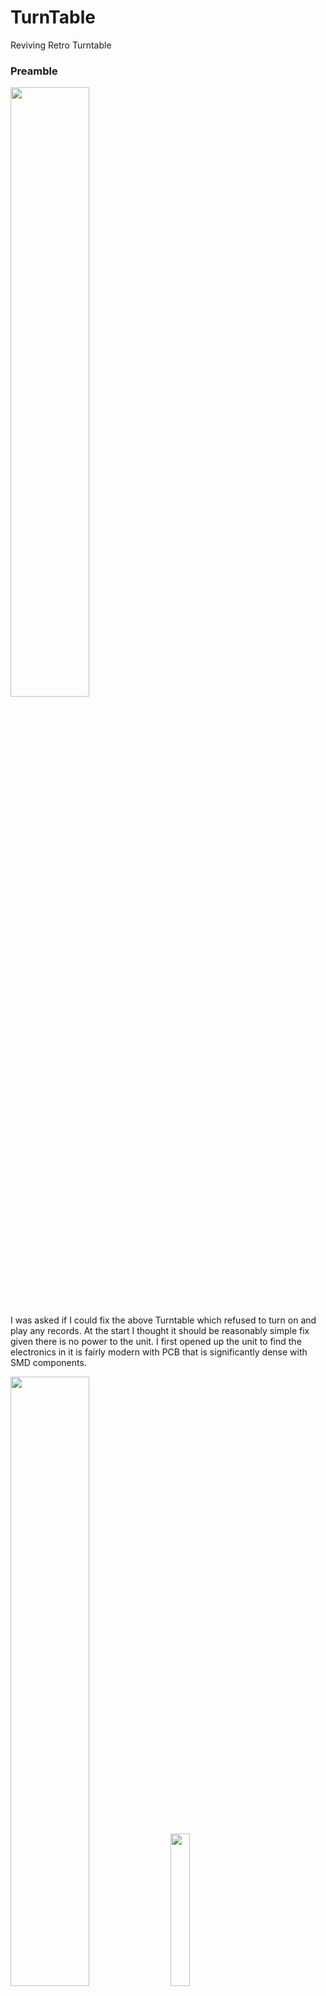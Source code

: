 # TurnTable
Reviving Retro Turntable


### Preamble
<img src="./figs/lp.png" width=50% ></img>

                                            
I was asked if I could fix the above Turntable which refused to turn on and play 
any records. At the start I thought it should be reasonably simple fix given there
is no power to the unit. I first opened up the unit to find the electronics in it
is fairly modern with PCB that is significantly dense with SMD components.

<img src="./figs/pcb.png" width=50%></img>
<img src="./figs/underside.png" width=25%></img>

### Probing The PCB

Initial probing showed, despite the lack of turntable motion or led light there is 
supply voltage (5VDC from the power plug) and some of the ICs do have their VCC at 5V.
So I suspected that the motor could be faulty and proceeded to check its integrity. The DC motor 
marking clearly showed that it can be driven for 5V to 12VDC.  Winding resistences appeared
normal with no shorts or open condition. But the motor was not getting no volts at all.
So the problem is deeper than I originally imagined. 

### 🚀 Boost Converter The Culprit?
If the cue arm is at either extreams of the platen the motor would cut out. So suspecting
that there could be a broken link I dug deeper, dismantling the whole assembly and tracing all
wiring from the cue arm, to the PCB. Eventually I traced back the wires to see if the motor 
power switching is working as expected and couldn't find anything amiss. It took me a while to
figure out the various ICs despite 
some clues from CHATGPT about  how such audio systems are configured. Most of the problem was in looking
at the markings that are not relavant. Sometimes the second line of the marking is relavant while
other times the first one. Anyway homed in a tiny boost converter chip (MC34063A) on the board that was
being used to boost the voltage to higher voltage (probably to 12V?) to drive the motor. Initial
measurements showed that there is about 0.5V to the turntable motor. While I have some understanding 
of buck boost converters, the way this IC worked was not familiar to me. Once again CHATGPT led me 
by hand to teach me how this device is configured to run. 

<img src="./figs/boost.png" width=50%></img>

A lot of time was spent tracing all the circuit related to this boost converter. It became clear
that the main microprocessor (KP-3128 ... a proprietery micro) is responsible for
pulsing excitation to enable boost converter to work. The oscillator of this IC was at the expected 
frequency and the chip is proving 3.3v source to ther ICs on the board. So the focus shifted back to
the boost converter. Measuring all voltage measurements on the converter chip pins, it was clear that
it is not getting VCC(5v) on pin 6. When I insisted that there could be no possibility of 
breaks in tracks, it was suggested that the chip could have failed internally. So decided to replace the chip and
see things work well.   At this stage I still haven't understood some of the other inputs from another IC (XYKey)
whose output is controlling the booster circuit. And I would regret this decision once I understood 
rest of the circuit better (CHATGPT did not pick this up surprisingly). I later found the reason for the 
VCC to not appear at pin 6. The culptrit was the signal form IC (XY ...) which would control if VCC would appear 
at pin 6 by switching Q9, and Q7. (see ![schematics](./turntable.pdf))

### A Tedious Boost Converter Chip Replacement
And CHATGPT assuremed that there should be 5V supply there. And by
forcing the pin to be at 5V the chip should work. At least then we can proceed further. It took me a week
to get the chip. Meanwhile I proceeded to remove the IC. My very first attempt to deal with SMD components.
It was not a pleasant job witout proper hot air soldering station. But mnaged to destroy the IC  but with
solder pads intact. Found that using thin ribbon cables is the way to go to replace the SMD IC with through hole
IC (which I could source locally without much wait ... about a week :)). It really tested my patience and
stretched my skill set to solder the wires that are tiny to the pads so close. My soldering Iron was also
a tad bigger for the job.But I finally winged it. Here is the result. I bought a glue gun and used hot glue
to provide some stress relief. Not showing that picture as it was not so pretty a job.

<img src="./figs/patch.png" width=50%></img>

### It Begins To Spin
I was certain that it would work once I have soldered the socket mounted IC externally. Alas, there was still
no VCC signal on pin 6. My heart sank, for I seem to always do this. Remove the good stuff thinking it was dud.
This ain't the first time. Does it ever happen to the pros? Anyway, another costly lesson not in terms of money
but timewise. But I have some peek into SMD soldering vowes. But wait, the story is not that tragic.
Now soldering a line from 5V line to the pin 6 of the chip the platen bigns to spin. I measure 9.7v at the 
motor terminal. I then proceed to check the rpm of the platen at all three speeds. 33, 45 rpms are as per spec.
But the faster 72rpm could not be reached. But I was happy to let it go.

### A Faint Hope
I then rushed to the sample record that was given to me and tried to listen to it. Yohoo ... I can hear
a whispering of tune. Tried the volume knob to see if the volume changes but with no joy. So what is it this
time? Something is disabling volume control.  Time to know all about other parts of the circuit.

Overall the whole system consists of these components
- 🟢 Boost converter 
       Provides higher voltage required to drive the DC motor to turn the LP
- 🟢 Pre Amplifier
       Amplifies the low level sound signal from stylus to 100 to 200mv level
- 🟢 Amplifer
       Amplifies the signal from 100mv level to Voltage level signals to drive speakers
- 🟢 Micro Processor
       Controls boost converter, providing A/D conversion of audio signal to enable
       USB recording of the sound source, controlling unit mode from recording to playback,
       Channeling audio signal as per the mode selection switch.
- 🟢 Mux 
       Analogue signal switching
- 🟢 XYKEY 
       Probably Buffering and Latching Digital IO chip controlled by Micro Processor

### The Penny Drops In
Took me a while to trace most of the circuit out and now have begun to understand that final amplifier IC 4863
is not receiving the preamplified signal based on signals measured with oscilloscope. It appeared as though
unamplified stylus signal is reaching it. That aside, despite my several attempts to trace the input signal lines of
the final amplifier chip to the source that I anticipated should be the output from Mux chip did not succeed. In fact
tracing the external pin connections from any of the IC's on the board could not be traced  back to the input of the
final amplifier. And yet it seems to be getting weak signal of the stylus from nowhere. CHATGPT suggested it could be simply
capacitive coupling artifact. At this stage a suggestion was made to see if  the final amplifier health should be checked with
independant signal from another audio source and see if it gets correctly amplifier.

Used my laptop to get the audio signal from head phone jack and I fed that to the final amplifier inputs at the
volume control wiper taps for both audio channels. Lo and behold I get a solid sound from the speakers playing the
sound source from my laptop. So this confirmed my preamp and final amplifiers are a OK. It is just the amplified stylus
signal is not reaching final amplifier input. Checking the Mux select lines (pin 9 and 10 of Mux IC) d confirmed that the micro
is selecting aux input rather than preamp output. So tried forcing the mux select lines to high with a pull up resistor but the
micro. But despite driving the mux select pins to high, the audio input signal to the final amplifier did not change.
CHATGPT floated the possibility of Mux stuck in latched state and unable to be budged.

Given the trouble we had in getting VCC switched to Booster IC, mux getting stuck at Aux input selection mode, and LED indicator
not coming on (controlled by micro controller)  appears to land the blame on these three candidates. (Micro, Mux, XYKey) chips.
Since they orchestrate the whole show of switching singals and controlling VCC, the micro must have browned out despite showing
outward signs of being alive in some sense (providing 3.3v output) used by XYKey IC. 

With time ticking,  I decided to cut my losses and decided to bypass control from all the above ICs, and feed the preamp
output directly to the final amplifier. By this time I gained good understanding of audio signal levels required for clean sound
output. Knowing this fix will bring the LP player to life, but will not resurrect other functionality like recording or playing back
from USB, I fed the preamp signals directly to the amplifier. I

###  Music To My Ears
[![listen](https://i.sstatic.net/q3ceS.png)](https://youtube.com/shorts/5XMtKkJkuiA?feature=share" Everything Is AWESOME")

With the above fix, I could enjoy the old Bengali songs with good sound which can be controlled. Given the Micro Processor used
is proprietary I am not sure I could have done any better. In the end the whole exercise has been educational albeit with lot
of strain on my eyes and neck. But it certainly kept my mind off the severe flu symptoms I had to endure during the whole time while
on sick leave.  I hope my niece would enjoy using the device for all the effort that has gone into it.
